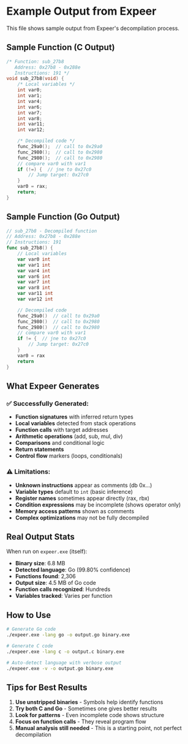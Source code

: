 # Example Output from Expeer

This file shows sample output from Expeer's decompilation process.

## Sample Function (C Output)

```c
/* Function: sub_27b8
   Address: 0x27b8 - 0x288e
   Instructions: 191 */
void sub_27b8(void) {
    /* Local variables */
    int var0;
    int var1;
    int var4;
    int var6;
    int var7;
    int var8;
    int var11;
    int var12;

    /* Decompiled code */
    func_29a0();  // call to 0x29a0
    func_2980();  // call to 0x2980
    func_2980();  // call to 0x2980
    // compare var0 with var1
    if (!=) {  // jne to 0x27c0
        // Jump target: 0x27c0
    }
    var0 = rax;
    return;
}
```

## Sample Function (Go Output)

```go
// sub_27b8 - Decompiled function
// Address: 0x27b8 - 0x288e
// Instructions: 191
func sub_27b8() {
	// Local variables
	var var0 int
	var var1 int
	var var4 int
	var var6 int
	var var7 int
	var var8 int
	var var11 int
	var var12 int

	// Decompiled code
	func_29a0()  // call to 0x29a0
	func_2980()  // call to 0x2980
	func_2980()  // call to 0x2980
	// compare var0 with var1
	if != {  // jne to 0x27c0
		// Jump target: 0x27c0
	}
	var0 = rax
	return
}
```

## What Expeer Generates

### ✅ Successfully Generated:
- **Function signatures** with inferred return types
- **Local variables** detected from stack operations
- **Function calls** with target addresses
- **Arithmetic operations** (add, sub, mul, div)
- **Comparisons** and conditional logic
- **Return statements**
- **Control flow** markers (loops, conditionals)

### ⚠️ Limitations:
- **Unknown instructions** appear as comments (db 0x...)
- **Variable types** default to `int` (basic inference)
- **Register names** sometimes appear directly (rax, rbx)
- **Condition expressions** may be incomplete (shows operator only)
- **Memory access patterns** shown as comments
- **Complex optimizations** may not be fully decompiled

## Real Output Stats

When run on `expeer.exe` (itself):
- **Binary size**: 6.8 MB
- **Detected language**: Go (99.80% confidence)
- **Functions found**: 2,306
- **Output size**: 4.5 MB of Go code
- **Function calls recognized**: Hundreds
- **Variables tracked**: Varies per function

## How to Use

```bash
# Generate Go code
./expeer.exe -lang go -o output.go binary.exe

# Generate C code
./expeer.exe -lang c -o output.c binary.exe

# Auto-detect language with verbose output
./expeer.exe -v -o output.go binary.exe
```

## Tips for Best Results

1. **Use unstripped binaries** - Symbols help identify functions
2. **Try both C and Go** - Sometimes one gives better results
3. **Look for patterns** - Even incomplete code shows structure
4. **Focus on function calls** - They reveal program flow
5. **Manual analysis still needed** - This is a starting point, not perfect decompilation
